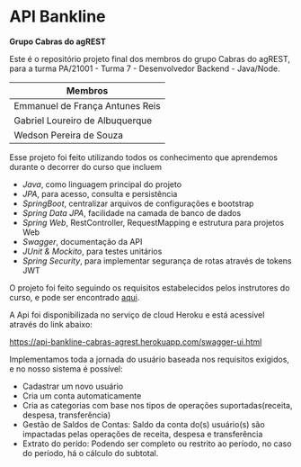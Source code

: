 # API Bankline

**Grupo Cabras do agREST**

Este é o repositório projeto final dos membros do grupo Cabras do agREST, para a turma  PA/21001 - Turma 7 - Desenvolvedor Backend - Java/Node.

|Membros|
|-------|
|Emmanuel de França Antunes Reis|
|Gabriel Loureiro de Albuquerque|
|Wedson Pereira de Souza|


Esse projeto foi feito utilizando todos os conhecimento que aprendemos durante o decorrer do curso que incluem
 - _Java_, como linguagem principal do projeto
 - _JPA_, para acesso, consulta e persistência
 - _SpringBoot_, centralizar arquivos de configurações e bootstrap
 - _Spring Data JPA_, facilidade na camada de banco de dados
 - _Spring Web_, RestController, RequestMapping e estrutura para projetos Web
 - _Swagger_, documentação da API
 - _JUnit & Mockito_, para testes unitários
 - _Spring Security_, para implementar segurança de rotas através de tokens JWT
  
 O projeto foi feito seguindo os requisitos estabelecidos pelos instrutores do curso, e pode ser encontrado [aqui](https://drive.google.com/file/d/1nliANoY0r4OilaWhz2-_iq7InxS355WR/view?usp=sharing).

A Api foi disponibilizada no serviço de cloud Heroku e está acessível através do link abaixo:

https://api-bankline-cabras-agrest.herokuapp.com/swagger-ui.html

Implementamos toda a jornada do usuário baseada nos requisitos exigidos, e no nosso sistema é possível:

- Cadastrar um novo usuário
- Cria um conta automaticamente
- Cria as categorias com base nos tipos de operações suportadas(receita, despesa, transferência)
- Gestão de Saldos de Contas: Saldo da conta do(s) usuário(s) são impactadas pelas operações de receita, despesa e transferência
- Extrato do perído: Podendo ser completo ou restrito ao período, no caso do período, há o cálculo do subtotal.
